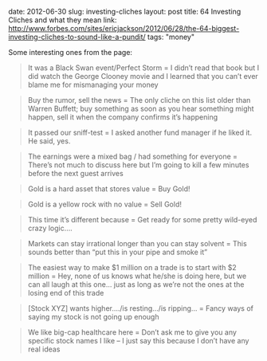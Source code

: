 date: 2012-06-30
slug: investing-cliches
layout: post
title: 64 Investing Cliches and what they mean
link: http://www.forbes.com/sites/ericjackson/2012/06/28/the-64-biggest-investing-cliches-to-sound-like-a-pundit/
tags: "money"


Some interesting ones from the page:

> It was a Black Swan event/Perfect Storm = I didn’t read that book but I did watch the George Clooney movie and I learned that you can’t ever blame me for mismanaging your money

> Buy the rumor, sell the news = The only cliche on this list older than Warren Buffett; buy something as soon as you hear something might happen, sell it when the company confirms it’s happening

> It passed our sniff-test = I asked another fund manager if he liked it. He said, yes.

> The earnings were a mixed bag / had something for everyone = There’s not much to discuss here but I’m going to kill a few minutes before the next guest arrives

> Gold is a hard asset that stores value = Buy Gold!

> Gold is a yellow rock with no value = Sell Gold!

> This time it’s different because = Get ready for some pretty wild-eyed crazy logic….

> Markets can stay irrational longer than you can stay solvent = This sounds better than “put this in your pipe and smoke it”

> The easiest way to make $1 million on a trade is to start with $2 million = Hey, none of us knows what he/she is doing here, but we can all laugh at this one… just as long as we’re not the ones at the losing end of this trade

> \[Stock XYZ\] wants higher…./is resting…/is ripping… = Fancy ways of saying my stock is not going up enough

> We like big-cap healthcare here = Don’t ask me to give you any specific stock names I like – I just say this because I don’t have any real ideas
